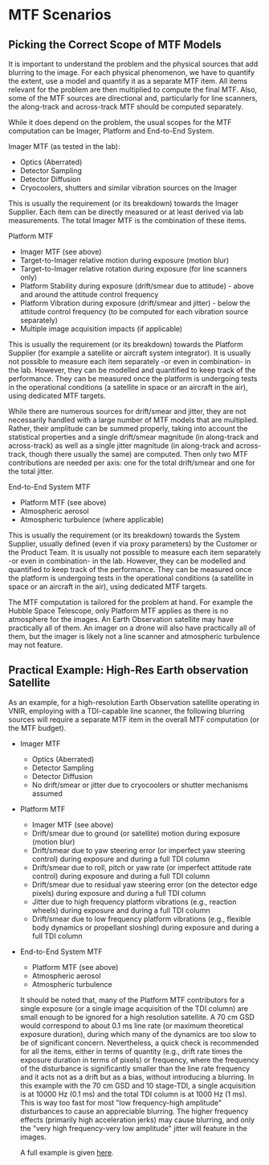 # MTF Scenarios

## Picking the Correct Scope of MTF Models

It is important to understand the problem and the physical sources that add blurring to the image. For each physical phenomenon, we have to quantify the extent, use a model and quantify it as a separate MTF item. All items relevant for the problem are then multiplied to compute the final MTF. Also, some of the MTF sources are directional and, particularly for line scanners, the along-track and across-track MTF should be computed separately.

While it does depend on the problem, the usual scopes for the MTF computation can be Imager, Platform and End-to-End System.

Imager MTF (as tested in the lab):

- Optics (Aberrated)
- Detector Sampling
- Detector Diffusion
- Cryocoolers, shutters and similar vibration sources on the Imager

This is usually the requirement (or its breakdown) towards the Imager Supplier. Each item can be directly measured or at least derived via lab measurements. The total Imager MTF is the combination of these items.

Platform MTF

- Imager MTF (see above)
- Target-to-Imager relative motion during exposure (motion blur)
- Target-to-Imager relative rotation during exposure (for line scanners only)
- Platform Stability during exposure (drift/smear due to attitude) - above and around the attitude control frequency
- Platform Vibration during exposure (drift/smear and jitter) - below the attitude control frequency (to be computed for each vibration source separately)
- Multiple image acquisition impacts (if applicable)

This is usually the requirement (or its breakdown) towards the Platform Supplier (for example a satellite or aircraft system integrator). It is usually not possible to measure each item separately -or even in combination- in the lab. However, they can be modelled and quantified to keep track of the performance. They can be measured once the platform is undergoing tests in the operational conditions (a satellite in space or an aircraft in the air), using dedicated MTF targets.

While there are numerous sources for drift/smear and jitter, they are not necessarily handled with a large number of MTF models that are multiplied. Rather, their amplitude can be summed properly, taking into account the statistical properties and a single drift/smear magnitude (in along-track and across-track) as well as a single jitter magnitude (in along-track and across-track, though there usually the same) are computed. Then only two MTF contributions are needed per axis: one for the total drift/smear and one for the total jitter.

End-to-End System MTF

- Platform MTF (see above)
- Atmospheric aerosol
- Atmospheric turbulence (where applicable)

This is usually the requirement (or its breakdown) towards the System Supplier, usually defined (even if via proxy parameters) by the Customer or the Product Team. It is usually not possible to measure each item separately -or even in combination- in the lab. However, they can be modelled and quantified to keep track of the performance. They can be measured once the platform is undergoing tests in the operational conditions (a satellite in space or an aircraft in the air), using dedicated MTF targets.

The MTF computation is tailored for the problem at hand. For example the Hubble Space Telescope, only Platform MTF applies as there is no atmosphere for the images. An Earth Observation satellite may have practically all of them. An imager on a drone will also have practically all of them, but the imager is likely not a line scanner and atmospheric turbulence may not feature.

## Practical Example: High-Res Earth observation Satellite

As an example, for a high-resolution Earth Observation satellite operating in VNIR, employing with a TDI-capable line scanner, the following blurring sources will require a separate MTF item in the overall MTF computation (or the MTF budget).

- Imager MTF
  - Optics (Aberrated)
  - Detector Sampling
  - Detector Diffusion
  - No drift/smear or jitter due to cryocoolers or shutter mechanisms assumed
  
- Platform MTF
  - Imager MTF (see above)
  - Drift/smear due to ground (or satellite) motion during exposure (motion blur)
  - Drift/smear due to yaw steering error (or imperfect yaw steering control) during exposure and during a full TDI column
  - Drift/smear due to roll, pitch or yaw rate (or imperfect attitude rate control) during exposure and during a full TDI column
  - Drift/smear due to residual yaw steering error (on the detector edge pixels) during exposure and during a full TDI column
  - Jitter due to high frequency platform vibrations (e.g., reaction wheels) during exposure and during a full TDI column
  - Drift/smear due to low frequency platform vibrations (e.g., flexible body dynamics or propellant sloshing) during exposure and during a full TDI column

- End-to-End System MTF
  - Platform MTF (see above)
  - Atmospheric aerosol
  - Atmospheric turbulence

  It should be noted that, many of the Platform MTF contributors for a single exposure (or a single image acquisition of the TDI column) are small enough to be ignored for a high resolution satellite. A 70 cm GSD would correspond to about 0.1 ms line rate (or maximum theoretical exposure duration), during which many of the dynamics are too slow to be of significant concern. Nevertheless, a quick check is recommended for all the items, either in terms of quantity (e.g., drift rate times the exposure duration in terms of pixels) or frequency, where the frequency of the disturbance is significantly smaller than the line rate frequency and it acts not as a drift but as a bias, without introducing a blurring. In this example with the 70 cm GSD and 10 stage-TDI, a single acquisition is at 10000 Hz (0.1 ms) and the total TDI column is at 1000 Hz (1 ms). This is way too fast for most "low frequency-high amplitude" disturbances to cause an appreciable blurring. The higher frequency effects (primarily high acceleration jerks) may cause blurring, and only the "very high frequency-very low amplitude" jitter will feature in the images.

  A full example is given [here](docs/examples/sat_mtf_budget.ipynb).
